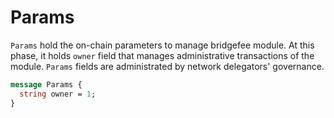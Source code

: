 # Params

`Params` hold the on-chain parameters to manage bridgefee module.
At this phase, it holds `owner` field that manages administrative transactions of the module.
`Params` fields are administrated by network delegators' governance.

```protobuf
message Params {
  string owner = 1;
}
```
